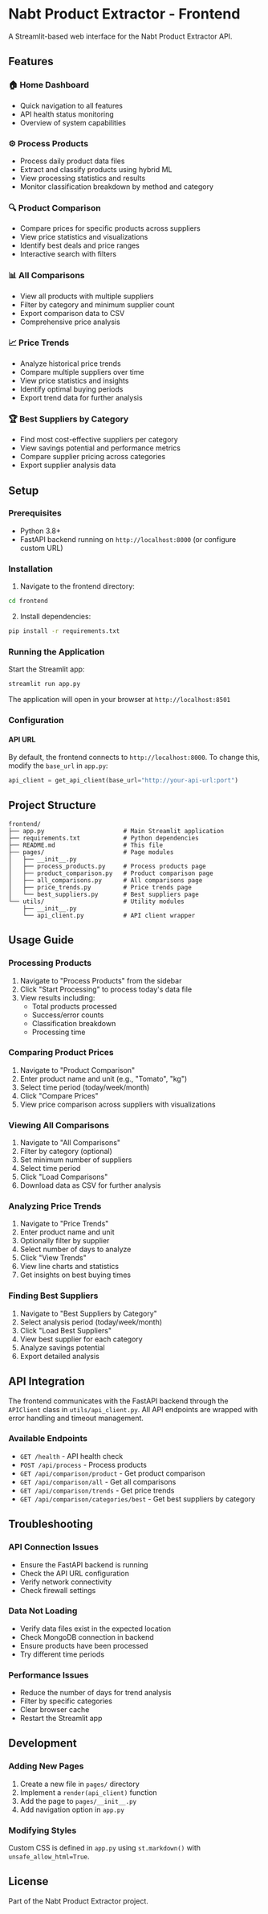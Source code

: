 # Nabt Product Extractor - Frontend

A Streamlit-based web interface for the Nabt Product Extractor API.

## Features

### 🏠 Home Dashboard
- Quick navigation to all features
- API health status monitoring
- Overview of system capabilities

### ⚙️ Process Products
- Process daily product data files
- Extract and classify products using hybrid ML
- View processing statistics and results
- Monitor classification breakdown by method and category

### 🔍 Product Comparison
- Compare prices for specific products across suppliers
- View price statistics and visualizations
- Identify best deals and price ranges
- Interactive search with filters

### 📊 All Comparisons
- View all products with multiple suppliers
- Filter by category and minimum supplier count
- Export comparison data to CSV
- Comprehensive price analysis

### 📈 Price Trends
- Analyze historical price trends
- Compare multiple suppliers over time
- View price statistics and insights
- Identify optimal buying periods
- Export trend data for further analysis

### 🏆 Best Suppliers by Category
- Find most cost-effective suppliers per category
- View savings potential and performance metrics
- Compare supplier pricing across categories
- Export supplier analysis data

## Setup

### Prerequisites
- Python 3.8+
- FastAPI backend running on `http://localhost:8000` (or configure custom URL)

### Installation

1. Navigate to the frontend directory:
```bash
cd frontend
```

2. Install dependencies:
```bash
pip install -r requirements.txt
```

### Running the Application

Start the Streamlit app:
```bash
streamlit run app.py
```

The application will open in your browser at `http://localhost:8501`

### Configuration

#### API URL
By default, the frontend connects to `http://localhost:8000`. To change this, modify the `base_url` in `app.py`:

```python
api_client = get_api_client(base_url="http://your-api-url:port")
```

## Project Structure

```
frontend/
├── app.py                      # Main Streamlit application
├── requirements.txt            # Python dependencies
├── README.md                   # This file
├── pages/                      # Page modules
│   ├── __init__.py
│   ├── process_products.py     # Process products page
│   ├── product_comparison.py   # Product comparison page
│   ├── all_comparisons.py      # All comparisons page
│   ├── price_trends.py         # Price trends page
│   └── best_suppliers.py       # Best suppliers page
└── utils/                      # Utility modules
    ├── __init__.py
    └── api_client.py           # API client wrapper
```

## Usage Guide

### Processing Products

1. Navigate to "Process Products" from the sidebar
2. Click "Start Processing" to process today's data file
3. View results including:
   - Total products processed
   - Success/error counts
   - Classification breakdown
   - Processing time

### Comparing Product Prices

1. Navigate to "Product Comparison"
2. Enter product name and unit (e.g., "Tomato", "kg")
3. Select time period (today/week/month)
4. Click "Compare Prices"
5. View price comparison across suppliers with visualizations

### Viewing All Comparisons

1. Navigate to "All Comparisons"
2. Filter by category (optional)
3. Set minimum number of suppliers
4. Select time period
5. Click "Load Comparisons"
6. Download data as CSV for further analysis

### Analyzing Price Trends

1. Navigate to "Price Trends"
2. Enter product name and unit
3. Optionally filter by supplier
4. Select number of days to analyze
5. Click "View Trends"
6. View line charts and statistics
7. Get insights on best buying times

### Finding Best Suppliers

1. Navigate to "Best Suppliers by Category"
2. Select analysis period (today/week/month)
3. Click "Load Best Suppliers"
4. View best supplier for each category
5. Analyze savings potential
6. Export detailed analysis

## API Integration

The frontend communicates with the FastAPI backend through the `APIClient` class in `utils/api_client.py`. All API endpoints are wrapped with error handling and timeout management.

### Available Endpoints

- `GET /health` - API health check
- `POST /api/process` - Process products
- `GET /api/comparison/product` - Get product comparison
- `GET /api/comparison/all` - Get all comparisons
- `GET /api/comparison/trends` - Get price trends
- `GET /api/comparison/categories/best` - Get best suppliers by category

## Troubleshooting

### API Connection Issues
- Ensure the FastAPI backend is running
- Check the API URL configuration
- Verify network connectivity
- Check firewall settings

### Data Not Loading
- Verify data files exist in the expected location
- Check MongoDB connection in backend
- Ensure products have been processed
- Try different time periods

### Performance Issues
- Reduce the number of days for trend analysis
- Filter by specific categories
- Clear browser cache
- Restart the Streamlit app

## Development

### Adding New Pages

1. Create a new file in `pages/` directory
2. Implement a `render(api_client)` function
3. Add the page to `pages/__init__.py`
4. Add navigation option in `app.py`

### Modifying Styles

Custom CSS is defined in `app.py` using `st.markdown()` with `unsafe_allow_html=True`.

## License

Part of the Nabt Product Extractor project.
